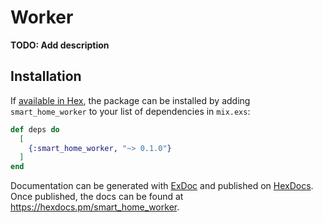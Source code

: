 # Worker

**TODO: Add description**

## Installation

If [available in Hex](https://hex.pm/docs/publish), the package can be installed
by adding `smart_home_worker` to your list of dependencies in `mix.exs`:

```elixir
def deps do
  [
    {:smart_home_worker, "~> 0.1.0"}
  ]
end
```

Documentation can be generated with [ExDoc](https://github.com/elixir-lang/ex_doc)
and published on [HexDocs](https://hexdocs.pm). Once published, the docs can
be found at <https://hexdocs.pm/smart_home_worker>.

